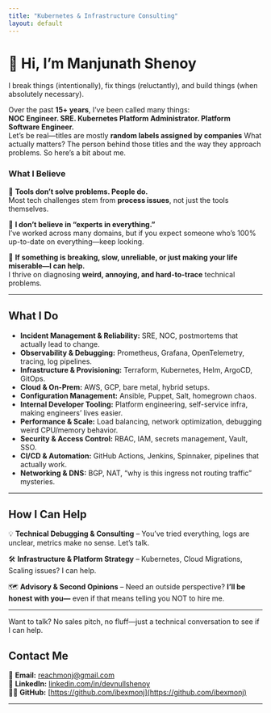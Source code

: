 ```yaml
---
title: "Kubernetes & Infrastructure Consulting"
layout: default
---
```


# 👋 Hi, I’m Manjunath Shenoy 
I break things (intentionally), fix things (reluctantly), and build things (when absolutely necessary).  

Over the past **15+ years**, I’ve been called many things:  
**NOC Engineer. SRE. Kubernetes Platform Administrator. Platform Software Engineer.**  
Let’s be real—titles are mostly **random labels assigned by companies**
What actually matters? The person behind those titles and the way they approach problems. So here’s a bit about me.

### **What I Believe**
📌 **Tools don’t solve problems. People do.**  
Most tech challenges stem from **process issues**, not just the tools themselves.  

📌 **I don’t believe in “experts in everything.”**  
I’ve worked across many domains, but if you expect someone who’s 100% up-to-date on everything—keep looking.  

📌 **If something is breaking, slow, unreliable, or just making your life miserable—I can help.**  
I thrive on diagnosing **weird, annoying, and hard-to-trace** technical problems.

---

## **What I Do**
- **Incident Management & Reliability:** SRE, NOC, postmortems that actually lead to change.  
- **Observability & Debugging:** Prometheus, Grafana, OpenTelemetry, tracing, log pipelines.  
- **Infrastructure & Provisioning:** Terraform, Kubernetes, Helm, ArgoCD, GitOps.  
- **Cloud & On-Prem:** AWS, GCP, bare metal, hybrid setups.  
- **Configuration Management:** Ansible, Puppet, Salt, homegrown chaos.  
- **Internal Developer Tooling:** Platform engineering, self-service infra, making engineers’ lives easier.  
- **Performance & Scale:** Load balancing, network optimization, debugging weird CPU/memory behavior.  
- **Security & Access Control:** RBAC, IAM, secrets management, Vault, SSO.  
- **CI/CD & Automation:** GitHub Actions, Jenkins, Spinnaker, pipelines that actually work.  
- **Networking & DNS:** BGP, NAT, “why is this ingress not routing traffic” mysteries.  

---

## **How I Can Help**
💡 **Technical Debugging & Consulting** – You’ve tried everything, logs are unclear, metrics make no sense. Let’s talk.  

🛠️ **Infrastructure & Platform Strategy** – Kubernetes, Cloud Migrations, Scaling issues? I can help.  

🗺️ **Advisory & Second Opinions** – Need an outside perspective? **I’ll be honest with you—** even if that means telling you NOT to hire me.  

---

Want to talk? No sales pitch, no fluff—just a technical conversation to see if I can help.

## **Contact Me**
📩 **Email:** [reachmonj@gmail.com](mailto:reachmonj@gmail.com)  
💬 **LinkedIn:** [linkedin.com/in/devnullshenoy](https://www.linkedin.com/in/devnullshenoy/)  
👨‍💻 **GitHub:** [https://github.com/ibexmonj](https://github.com/ibexmonj)  

----